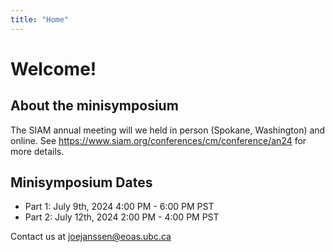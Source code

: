 ```yaml
---
title: "Home"
---
```


# Welcome!



## About the minisymposium

The SIAM annual meeting will we held in person (Spokane, Washington) and online. See https://www.siam.org/conferences/cm/conference/an24 for more details.

## Minisymposium Dates
* Part 1: July 9th, 2024 4:00 PM - 6:00 PM PST
* Part 2: July 12th, 2024 2:00 PM - 4:00 PM PST

Contact us at <joejanssen@eoas.ubc.ca>
